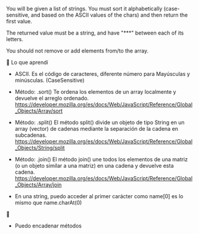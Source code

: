You will be given a list of strings. You must sort it alphabetically (case-sensitive, and based on the ASCII values of the chars) and then return the first value.

The returned value must be a string, and have "***" between each of its letters.

You should not remove or add elements from/to the array.

🧠 Lo que aprendí

- ASCII. Es el código de caracteres, diferente número para Mayúsculas y minúsculas. (CaseSensitive)

- Método: .sort()
    Te ordena los elementos de un array localmente y devuelve el arreglo ordenado. 
    https://developer.mozilla.org/es/docs/Web/JavaScript/Reference/Global_Objects/Array/sort

- Método: .split()
    El método split() divide un objeto de tipo String en un array (vector) de cadenas mediante la separación de la cadena en subcadenas.
    https://developer.mozilla.org/es/docs/Web/JavaScript/Reference/Global_Objects/String/split

- Método: .join()
    El método join() une todos los elementos de una matriz (o un objeto similar a una matriz) en una cadena y devuelve esta cadena.
    https://developer.mozilla.org/es/docs/Web/JavaScript/Reference/Global_Objects/Array/join

- En una string, puedo acceder al primer carácter como name[0] es lo mismo que name.charAt(0)


💬 
- Puedo encadenar métodos